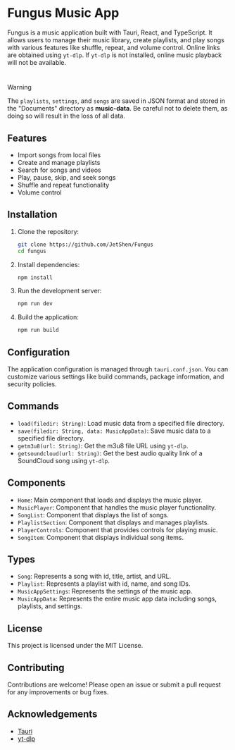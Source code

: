# Fungus Music App

Fungus is a music application built with Tauri, React, and TypeScript. It allows users to manage their music library, create playlists, and play songs with various features like shuffle, repeat, and volume control.
Online links are obtained using `yt-dlp`. If `yt-dlp` is not installed, online music playback will not be available.

#
> [!WARNING]
> The `playlists`, `settings`, and `songs` are saved in JSON format and stored in the "Documents" directory as **music-data**. Be careful not to delete them, as doing so will result in the loss of all data.

## Features

- Import songs from local files
- Create and manage playlists
- Search for songs and videos
- Play, pause, skip, and seek songs
- Shuffle and repeat functionality
- Volume control

## Installation

1. Clone the repository:
    ```sh
    git clone https://github.com/JetShen/Fungus
    cd fungus
    ```

2. Install dependencies:
    ```sh
    npm install
    ```

3. Run the development server:
    ```sh
    npm run dev
    ```

4. Build the application:
    ```sh
    npm run build
    ```

## Configuration

The application configuration is managed through `tauri.conf.json`. You can customize various settings like build commands, package information, and security policies.

## Commands

- `load(filedir: String)`: Load music data from a specified file directory.
- `save(filedir: String, data: MusicAppData)`: Save music data to a specified file directory.
- `getm3u8(url: String)`: Get the m3u8 file URL using `yt-dlp`.
- `getsoundcloud(url: String)`: Get the best audio quality link of a SoundCloud song using `yt-dlp`.

## Components

- `Home`: Main component that loads and displays the music player.
- `MusicPlayer`: Component that handles the music player functionality.
- `SongList`: Component that displays the list of songs.
- `PlaylistSection`: Component that displays and manages playlists.
- `PlayerControls`: Component that provides controls for playing music.
- `SongItem`: Component that displays individual song items.

## Types

- `Song`: Represents a song with id, title, artist, and URL.
- `Playlist`: Represents a playlist with id, name, and song IDs.
- `MusicAppSettings`: Represents the settings of the music app.
- `MusicAppData`: Represents the entire music app data including songs, playlists, and settings.

## License

This project is licensed under the MIT License.

## Contributing

Contributions are welcome! Please open an issue or submit a pull request for any improvements or bug fixes.

## Acknowledgements

- [Tauri](https://tauri.studio/)
- [yt-dlp](https://github.com/yt-dlp/yt-dlp)
